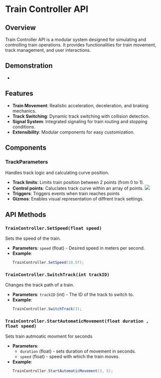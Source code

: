 # Train Controller API

## Overview
Train Controller API is a modular system designed for simulating and controlling train operations. It provides functionalities for train movement, track management, and user interactions.
## Demonstration
-

## Features
- **Train Movement**: Realistic acceleration, deceleration, and braking mechanics.
- **Track Switching**: Dynamic track switching with collision detection.
- **Signal System**: Integrated signaling for train routing and stopping conditions.
- **Extensibility**: Modular components for easy customization.

## Components
### TrackParameters
Handles track logic and calculating curve position.
- **Track limits**: Limits train position between 2 points (from 0 to 1).
- **Control points**: Caluclates track curve within an array of points.
 ![](https://github.com/Wanna-Be-Dev/VRIF_Train/blob/master/README/Media/BezierCurve.gif)  
- **Triggers**: Triggers events when train reaches points
- **Gizmos**: Enables visual representation of diffrent track settings.

## API Methods
### `TrainController.SetSpeed(float speed)`
Sets the speed of the train.
- **Parameters**: `speed` (float) - Desired speed in meters per second.
- **Example**:
    ```csharp
    TrainController.SetSpeed(10.5f);
    ```

### `TrainController.SwitchTrack(int trackID)`
Changes the track path of a train.
- **Parameters**: `trackID` (int) - The ID of the track to switch to.
- **Example**:
    ```csharp
   TrainController.SwitchTrack(3);
    ```
### `TrainController.StartAutomaticMovement(float duration , float speed)`
Sets train autmoatic movment for seconds
- **Parameters**:
  - `duration` (float) - sets duration of movement in seconds.
  - `speed` (float)  - speed with which the train moves.
- **Example**:
    ```csharp
    TrainController.StartAutomaticMovement(3, 5);
